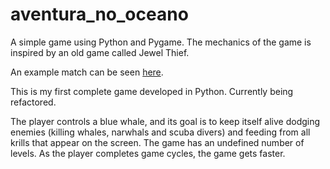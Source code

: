 # aventura_no_oceano
A simple game using Python and Pygame. The mechanics of the game is inspired by an old game called Jewel Thief. 

An example match can be seen <a href ="https://www.youtube.com/shorts/6J8PWccataE">here</a>.

This is my first complete game developed in Python. Currently being refactored.

The player controls a blue whale, and its goal is to keep itself alive dodging enemies 
(killing whales, narwhals and scuba divers) and feeding from all krills that appear on the screen. 
The game has an undefined number of levels. As the player completes game cycles, the game gets faster. 
